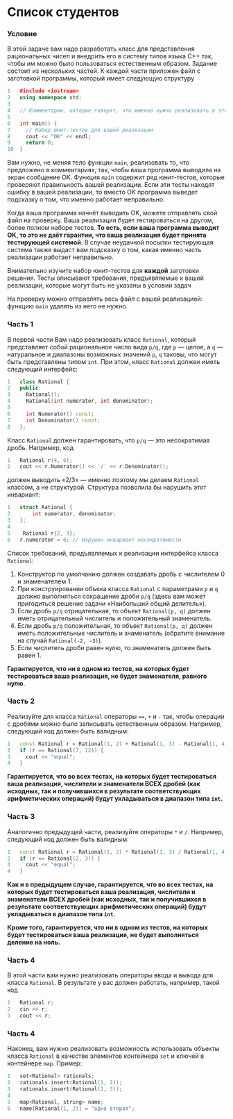 # Список студентов

### Условие
 
В этой задаче вам надо разработать класс для представления рациональных чисел и внедрить его в систему типов языка С++ так, чтобы им можно было пользоваться естественным образом. Задание состоит из нескольких частей. К каждой части приложен файл с заготовкой программы, который имеет следующую структуру

```c++
1   #include <iostream>
2   using namespace std;
3
4   // Комментарии, которые говорят, что именно нужно реализовать в этой программе
5   
6   int main() {
7     // Набор юнит-тестов для вашей реализации
8     cout << "OK" << endl;
9     return 0;
10  }
```

Вам нужно, не меняя тело функции `main`, реализовать то, что предложено в комментариях, так, чтобы ваша программа выводила на экран сообщение OK. Функция `main` содержит ряд юнит-тестов, которые проверяют правильность вашей реализации. Если эти тесты находят ошибку в вашей реализации, то вместо OK программа выведет подсказку о том, что именно работает неправильно.

Когда ваша программа начнёт выводить OK, можете отправлять свой файл на проверку. Ваша реализация будет тестироваться на другом, более полном наборе тестов. **То есть, если ваша программа выводит OK, то это не даёт гарантии, что ваша реализация будет принята тестирующей системой**. В случае неудачной посылки тестирующая система также выдаст вам подсказку о том, какая именно часть реализации работает неправильно.

Внимательно изучите набор юнит-тестов для **каждой** заготовки решения. Тесты описывают требования, предъявляемые к вашей реализации, которые могут быть не указаны в условии задач

На проверку можно отправлять весь файл с вашей реализацией: функцию `main` удалять из него не нужно.

### Часть 1

В первой части Вам надо реализовать класс `Rational`, который представляет собой рациональное число вида `p/q`, где `p` — целое, а `q` — натуральное и диапазоны возможных значений `p`, `q` таковы, что могут быть представлены типом `int`. При этом, класс `Rational` должен иметь следующий интерфейс:

```c++
1   class Rational {
2   public:
3     Rational();
4     Rational(int numerator, int denominator);
5
6     int Numerator() const;
7     int Denominator() const;
8   };
```

Класс `Rational` должен гарантировать, что `p/q` — это несократимая дробь. Например, код

```c++
1   Rational r(4, 6);
2   cout << r.Numerator() << '/' << r.Denominator();
```

должен выводить «2/3» — именно поэтому мы делаем `Rational` классом, а не структурой. Структура позволила бы нарушить этот инвариант:  

```c++
1   struct Rational {
2       int numerator, denominator;
3   };
4
5    Rational r{2, 3};
6   r.numerator = 6; // Нарушен инвариант несократимости
```

Список требований, предъявляемых к реализации интерфейса класса `Rational`:

1) Конструктор по умолчанию должен создавать дробь с числителем 0 и знаменателем 1.
2) При конструировании объека класса `Rational` с параметрами `p` и `q` должно выполняться сокращение дроби `p/q` (здесь вам может пригодиться решение задачи «Наибольший общий делитель»).
3) Если дробь `p/q` отрицательная, то объект `Rational(p, q)` должен иметь отрицательный числитель и положительный знаменатель.
4) Если дробь `p/q` положительная, то объект `Rational(p, q)` должен иметь положительные числитель и знаменатель (обратите внимание на случай `Rational(-2, -3)`).
5) Если числитель дроби равен нулю, то знаменатель должен быть равен 1.

**Гарантируется, что ни в одном из тестов, на которых будет тестироваться ваша реализация, не будет знаменателя, равного нулю**.

### Часть 2

Реализуйте для класса `Rational` операторы `==`, `+` и `-` так, чтобы операции с дробями можно было записывать естественным образом. Например, следующий код должен быть валидным:  

```c++
1   const Rational r = Rational(1, 2) + Rational(1, 3) - Rational(1, 4);
2   if (r == Rational(7, 12)) {
3     cout << "equal";
4   }
```

**Гарантируется, что во всех тестах, на которых будет тестироваться ваша реализация, числители и знаменатели ВСЕХ дробей (как исходных, так и получившихся в результате соответствующих арифметических операций) будут укладываться в диапазон типа `int`.**

### Часть 3

Аналогично предыдущей части, реализуйте операторы `*` и `/`. Например, следующий код должен быть валидным:  

```c++
1   const Rational r = Rational(1, 2) * Rational(1, 3) / Rational(1, 4);
2   if (r == Rational(2, 3)) {
3     cout << "equal";
4   }
```

**Как и в предыдущем случае, гарантируется, что во всех тестах, на которых будет тестироваться ваша реализация, числители и знаменатели ВСЕХ дробей (как исходных, так и получившихся в результате соответствующих арифметических операций) будут укладываться в диапазон типа `int`.**

**Кроме того, гарантируется, что ни в одном из тестов, на которых будет тестироваться ваша реализация, не будет выполняться деление на ноль.**

### Часть 4

В этой части вам нужно реализовать операторы ввода и вывода для класса `Rational`. В результате у вас должен работать, например, такой код

```c++
1   Rational r;
2   cin >> r;
3   cout << r;
```

### Часть 4

Наконец, вам нужно реализовать возможность использовать объекты класса `Rational` в качестве элементов контейнера `set` и ключей в контейнере `map`. Пример:

```c++
1   set<Rational> rationals;
2   rationals.insert(Rational(1, 2));
3   rationals.insert(Rational(1, 3));
4
5   map<Rational, string> name;
6   name[Rational(1, 2)] = "одна вторая";
```